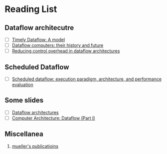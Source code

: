 # Reading List

## Dataflow architecutre

- [ ] [Timely Dataflow: A model](https://static.googleusercontent.com/media/research.google.com/zh-CN//pubs/archive/43546.pdf)
- [ ] [Dataflow computers: their history and future](https://csrl.cse.unt.edu/kavi/Research/encyclopedia-dataflow.pdf)
- [ ] [Reducing control overhead in dataflow architectures](http://arcade.cs.columbia.edu/ws-pact06.pdf)

## Scheduled Dataflow

- [ ] [Scheduled dataflow: execution paradigm, architecture, and performance evaluation](https://www.researchgate.net/profile/Roberto_Giorgi/publication/3044386_Scheduled_Dataflow_Execution_paradigm_architecture_and_performance_evaluation/links/0912f50c049bbceb3c000000/Scheduled-Dataflow-Execution-paradigm-architecture-and-performance-evaluation.pdf?origin=publication_detail)

## Some slides

- [ ] [Dataflow architectures](https://homes.cs.washington.edu/~kstrauss/presentations/df-class.pdf)
- [ ] [Computer Architecture: Dataflow (Part I)](https://www.archive.ece.cmu.edu/~ece740/f13/lib/exe/fetch.php?media=onur-740-fall13-module5.2.1-dataflow-part1.pdf)

## Miscellanea

1. [mueller's publicatioins](https://arcb.csc.ncsu.edu/~mueller/publications.html#mueller91)
